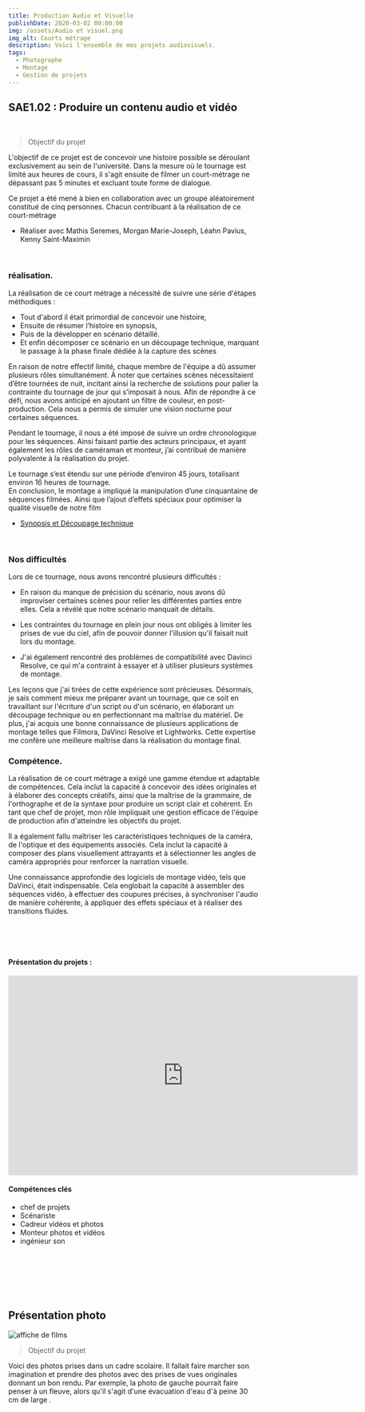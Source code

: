 ```yaml
---
title: Production Audio et Visuelle
publishDate: 2020-03-02 00:00:00
img: /assets/Audio et visuel.png
img_alt: Courts métrage
description: Voici l'ensemble de mes projets audiovisuels.
tags:
  - Photographe
  - Montage
  - Gestion de projets
---
```


<!--## Présentation du 1er court-métrage.-->
## SAE1.02 : Produire un contenu audio et vidéo
<br>

>Objectif du projet

L'objectif de ce projet est de concevoir une histoire possible se déroulant exclusivement au sein de l'université. Dans la mesure où le tournage est limité aux heures de cours, il s'agit ensuite de filmer un court-métrage ne dépassant pas 5 minutes et excluant toute forme de dialogue.

Ce projet a été mené à bien en collaboration avec un groupe aléatoirement constitué de cinq personnes. Chacun contribuant à la réalisation de ce court-métrage
- <p>Réaliser avec Mathis Seremes, Morgan Marie-Joseph, Léahn Pavius, Kenny Saint-Maximin
<br>

### réalisation.
La réalisation de ce court métrage a nécessité de suivre une série d'étapes méthodiques :
- Tout d'abord il était primordial de concevoir une histoire,
- Ensuite de résumer l’histoire en synopsis,
- Puis de la développer en scénario détaillé.
- Et enfin décomposer ce scénario en un découpage technique, marquant le passage à la phase finale dédiée à la capture des scènes 

En raison de notre effectif limité, chaque membre de l'équipe a dû assumer plusieurs rôles simultanément. À noter que certaines scènes nécessitaient d’être tournées de nuit, incitant ainsi la recherche de solutions pour palier la contrainte du tournage de jour qui s’imposait à nous.
Afin de répondre à ce défi, nous avons anticipé en ajoutant un filtre de couleur, en post-production. Cela nous a permis de simuler une vision nocturne pour certaines séquences.

Pendant le tournage, il nous a été imposé de suivre un ordre chronologique pour les séquences. Ainsi faisant partie des acteurs principaux, et ayant également les rôles de caméraman et monteur, j’ai contribué de manière polyvalente à la réalisation du projet. 

Le tournage s’est étendu sur une période d’environ 45 jours, totalisant environ 16 heures de tournage.  
En conclusion, le montage a impliqué la manipulation d’une cinquantaine de séquences filmées. Ainsi que l’ajout d’effets spéciaux pour optimiser la qualité visuelle de notre film
- <a href="/assets/synopsis cambriolage.pdf">Synopsis et Découpage technique</a> </p>
<br>

### Nos difficultés
Lors de ce tournage, nous avons rencontré plusieurs difficultés :
- <p>En raison du manque de précision du scénario, nous avons dû improviser certaines scènes pour relier les différentes parties entre elles. Cela a révélé que notre scénario manquait de détails.</p>
- <p>Les contraintes du tournage en plein jour nous ont obligés à limiter les prises de vue du ciel, afin de pouvoir donner l'illusion qu'il faisait nuit lors du montage.</p>
- <p>J'ai également rencontré des problèmes de compatibilité avec Davinci Resolve, ce qui m'a contraint à essayer et à utiliser plusieurs systèmes de montage.</p>

Les leçons que j'ai tirées de cette expérience sont précieuses. 
Désormais, je sais comment mieux me préparer avant un tournage, que ce soit en travaillant sur l'écriture d'un script ou d'un scénario, en élaborant un découpage technique ou en perfectionnant ma maîtrise du matériel. 
De plus, j'ai acquis une bonne connaissance de plusieurs applications de montage telles que Filmora, DaVinci Resolve et Lightworks. Cette expertise me confère une meilleure maîtrise dans la réalisation du montage final.
<br>

### Compétence.
<p>La réalisation de ce court métrage a exigé une gamme étendue et adaptable de compétences. Cela inclut la capacité à concevoir des idées originales et à élaborer des concepts créatifs, ainsi que la maîtrise de la grammaire, de l'orthographe et de la syntaxe pour produire un script clair et cohérent. En tant que chef de projet, mon rôle impliquait une gestion efficace de l'équipe de production afin d'atteindre les objectifs du projet.</p>

<p>Il a également fallu maîtriser les caractéristiques techniques de la caméra, de l'optique et des équipements associés. Cela inclut la capacité à composer des plans visuellement attrayants et à sélectionner les angles de caméra appropriés pour renforcer la narration visuelle.</p>

<p>Une connaissance approfondie des logiciels de montage vidéo, tels que DaVinci, était indispensable. Cela englobait la capacité à assembler des séquences vidéo, à effectuer des coupures précises, à synchroniser l'audio de manière cohérente, à appliquer des effets spéciaux et à réaliser des transitions fluides.</p>
<br>
<br>
<br>

#### Présentation du projets :
<!-- Le vidéo -->

<iframe width="700" height="400" src="https://www.youtube.com/embed/RPKN3Rm3Jro" title="1er Courts métrage School" frameborder="0" allow="accelerometer; autoplay; clipboard-write; encrypted-media; gyroscope; picture-in-picture; web-share" referrerpolicy="strict-origin-when-cross-origin" allowfullscreen></iframe>

<br>

#### Compétences clés
- chef de projets
- Scénariste
- Cadreur vidéos et photos
- Monteur photos et vidéos
- ingénieur son

<br>
<br>
<br>
<br>
<br>


## Présentation photo

<img src="/assets/image rentré.png" alt="affiche de films" >

<br>

>Objectif du projet

Voici des photos prises dans un cadre scolaire. Il fallait faire marcher son imagination et prendre des photos avec des prises de vues originales donnant un bon rendu. 
Par exemple, la photo de gauche pourrait faire penser à un fleuve, alors qu'il s'agit d'une évacuation d'eau d'à peine 30 cm de large .

